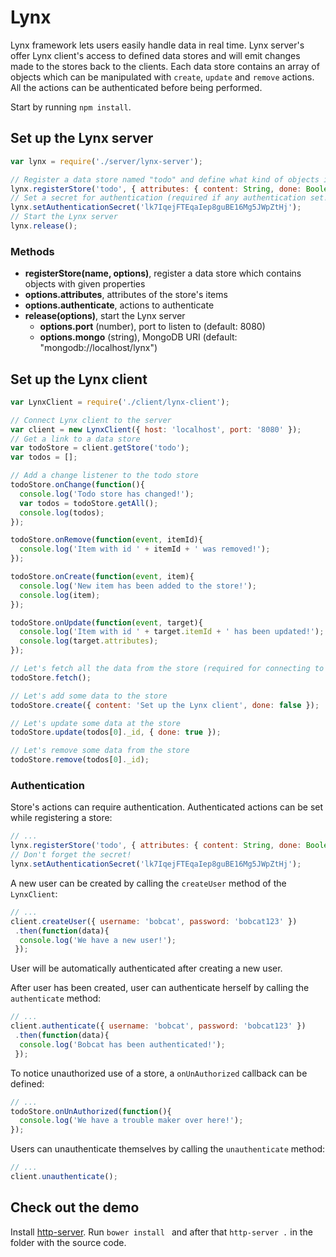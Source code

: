 # Lynx

Lynx framework lets users easily handle data in real time. Lynx server's offer Lynx client's access to defined data stores and will emit changes made to the stores back to the clients. Each data store contains an array of objects which can be manipulated with `create`, `update` and `remove` actions. All the actions can be authenticated before being performed.

Start by running `npm install`.

## Set up the Lynx server

```javascript
var lynx = require('./server/lynx-server');

// Register a data store named "todo" and define what kind of objects it stores
lynx.registerStore('todo', { attributes: { content: String, done: Boolean }, authenticate: ['fetch', 'create', 'update', 'remove'] });
// Set a secret for authentication (required if any authentication set!)
lynx.setAuthenticationSecret('lk7IqejFTEqaIep8guBE16Mg5JWpZtHj');
// Start the Lynx server
lynx.release();
```

### Methods

* **registerStore(name, options)**, register a data store which contains objects with given properties
 * **options.attributes**, attributes of the store's items
 * **options.authenticate**, actions to authenticate
* **release(options)**, start the Lynx server
  * **options.port** (number), port to listen to (default: 8080)
  * **options.mongo** (string), MongoDB URI (default: "mongodb://localhost/lynx")
  
## Set up the Lynx client

```javascript
var LynxClient = require('./client/lynx-client');

// Connect Lynx client to the server
var client = new LynxClient({ host: 'localhost', port: '8080' });
// Get a link to a data store
var todoStore = client.getStore('todo');
var todos = [];

// Add a change listener to the todo store
todoStore.onChange(function(){
  console.log('Todo store has changed!');
  var todos = todoStore.getAll();
  console.log(todos);
});

todoStore.onRemove(function(event, itemId){
  console.log('Item with id ' + itemId + ' was removed!');
});

todoStore.onCreate(function(event, item){
  console.log('New item has been added to the store!');
  console.log(item);
});

todoStore.onUpdate(function(event, target){
  console.log('Item with id ' + target.itemId + ' has been updated!');
  console.log(target.attributes);
});

// Let's fetch all the data from the store (required for connecting to the store!)
todoStore.fetch();

// Let's add some data to the store
todoStore.create({ content: 'Set up the Lynx client', done: false });

// Let's update some data at the store
todoStore.update(todos[0]._id, { done: true });

// Let's remove some data from the store
todoStore.remove(todos[0]._id);
```

### Authentication

Store's actions can require authentication. Authenticated actions can be set while registering a store:

```javascript
// ...
lynx.registerStore('todo', { attributes: { content: String, done: Boolean }, authenticate: ['fetch', 'create', 'update', 'remove'] });
// Don't forget the secret!
lynx.setAuthenticationSecret('lk7IqejFTEqaIep8guBE16Mg5JWpZtHj');
```

A new user can be created by calling the `createUser` method of the `LynxClient`:

```javascript
// ...
client.createUser({ username: 'bobcat', password: 'bobcat123' })
 .then(function(data){
  console.log('We have a new user!'); 
 });
```

User will be automatically authenticated after creating a new user.

After user has been created, user can authenticate herself by calling the `authenticate` method:

```javascript
// ...
client.authenticate({ username: 'bobcat', password: 'bobcat123' })
 .then(function(data){
  console.log('Bobcat has been authenticated!'); 
 });
```

To notice unauthorized use of a store, a `onUnAuthorized` callback can be defined:

```javascript
// ...
todoStore.onUnAuthorized(function(){
  console.log('We have a trouble maker over here!');
});
```

Users can unauthenticate themselves by calling the `unauthenticate` method:

```javascript
// ...
client.unauthenticate();
```

## Check out the demo

Install [http-server](https://www.npmjs.com/package/http-server). Run `bower install ` and after that `http-server .` in the folder with the source code.
